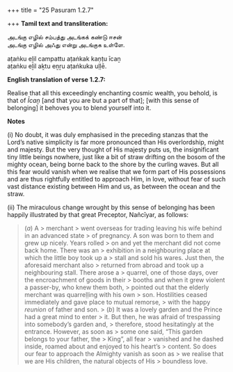 +++
title = "25 Pasuram 1.2.7"

+++
**Tamil text and transliteration:**

அடங்கு எழில் சம்பத்து அடங்கக் கண்டு ஈசன்  
அடங்கு எழில் அஃது என்று அடங்குக உள்ளே.

aṭaṅku eḻil campattu aṭaṅkak kaṇṭu īcaṉ  
aṭaṅku eḻil aḵtu eṉṟu aṭaṅkuka uḷḷē.

**English translation of verse 1.2.7:**

Realise that all this exceedingly enchanting cosmic wealth, you behold, is that of *Īcaṉ* [and that you are but a part of that]; [with this sense of belonging] it behoves you to blend yourself into it.

**Notes**

\(i\) No doubt, it was duly emphasised in the preceding stanzas that the Lord’s native simplicity is far more pronounced than His overlordship, might and majesty. But the very thought of His majesty puts us, the insignificant tiny little beings nowhere, just like a bit of straw drifting on the bosom of the mighty ocean, being borne back to the shore by the curling waves. But all this fear would vanish when we realise that we form part of His possessions and are thus rightfully entitled to approach Him, in love, without fear of such vast distance existing between Him and us, as between the ocean and the straw.

\(ii\) The miraculous change wrought by this sense of belonging has been happily illustrated by that great Preceptor, Nañcīyar, as follows:

> (*a*) A > merchant > went overseas for trading leaving his wife behind in an advanced state > of pregnancy. A son was born to them and grew up nicely. Years rolled > on and yet the merchant did not come back home. There was an > exhibition in a neighbouring place at which the little boy took up a > stall and sold his wares. Just then, the aforesaid merchant also > returned from abroad and took up a neighbouring stall. There arose a > quarrel, one of those days, over the encroachment of goods in their > booths and when it grew violent a passer-by, who knew them both, > pointed out that the elderly merchant was quarreḷḷing with his own > son. Hostilities ceased immediately and gave place to mutual remorse, > with the happy *reunion* of father and son. >
> (*b*) It was a lovely garden and the Prince had a great mind to enter > it. But then, he was afraid of trespassing into somebody’s garden and, > therefore, stood hesitatingly at the entrance. However, as soon as > some one said, “This garden belongs to your father, the > King”, all fear > vanished and he dashed inside, roamed about and enjoyed to his heart’s > content. So does our fear to approach the Almighty vanish as soon as > we realise that we are His children, the natural objects of His > boundless love.


